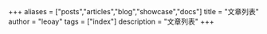 +++
aliases = ["posts","articles","blog","showcase","docs"]
title = "文章列表"
author = "leoay"
tags = ["index"]
description = "文章列表"
+++

